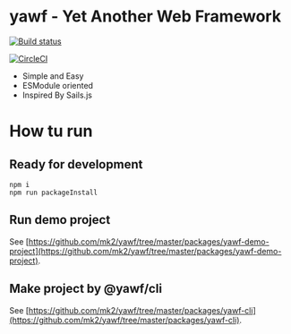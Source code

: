 # yawf - Yet Another Web Framework

[![Build status](https://ci.appveyor.com/api/projects/status/wi7bopax0e0efkup/branch/master?svg=true)](https://ci.appveyor.com/project/mk2/yawf/branch/master)

[![CircleCI](https://circleci.com/gh/mk2/yawf/tree/master.svg?style=svg)](https://circleci.com/gh/mk2/yawf/tree/master)

- Simple and Easy
- ESModule oriented
- Inspired By Sails.js

# How tu run

## Ready for development
```
npm i
npm run packageInstall
```

## Run demo project

See [https://github.com/mk2/yawf/tree/master/packages/yawf-demo-project](https://github.com/mk2/yawf/tree/master/packages/yawf-demo-project).

## Make project by @yawf/cli

See [https://github.com/mk2/yawf/tree/master/packages/yawf-cli](https://github.com/mk2/yawf/tree/master/packages/yawf-cli).
